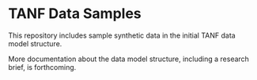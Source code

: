 # TANF Data Samples

This repository includes sample synthetic data in the initial TANF data model structure.

More documentation about the data model structure, including a research brief, is forthcoming.
